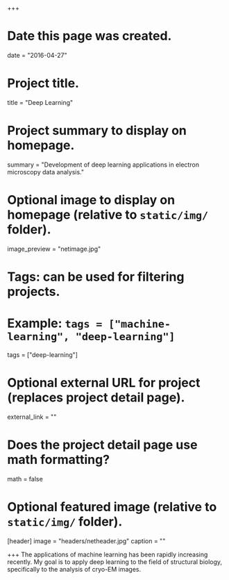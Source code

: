 +++
# Date this page was created.
date = "2016-04-27"

# Project title.
title = "Deep Learning"

# Project summary to display on homepage.
summary = "Development of deep learning applications in electron microscopy data analysis."

# Optional image to display on homepage (relative to `static/img/` folder).
image_preview = "netimage.jpg"

# Tags: can be used for filtering projects.
# Example: `tags = ["machine-learning", "deep-learning"]`
tags = ["deep-learning"]

# Optional external URL for project (replaces project detail page).
external_link = ""

# Does the project detail page use math formatting?
math = false

# Optional featured image (relative to `static/img/` folder).
[header]
image = "headers/netheader.jpg"
caption = ""

+++ The applications of machine learning has been rapidly increasing recently. My goal is to apply deep learning to the field of structural biology, specifically to the analysis of cryo-EM images. 